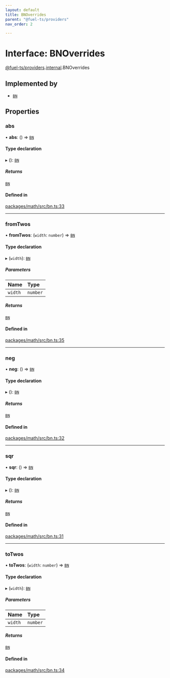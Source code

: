 ```yaml
---
layout: default
title: BNOverrides
parent: "@fuel-ts/providers"
nav_order: 2

---
```


# Interface: BNOverrides

[@fuel-ts/providers](../index.md).[internal](../namespaces/internal.md).BNOverrides

## Implemented by

- [`BN`](../classes/internal-BN.md)

## Properties

### abs

• **abs**: () => [`BN`](../classes/internal-BN.md)

#### Type declaration

▸ (): [`BN`](../classes/internal-BN.md)

##### Returns

[`BN`](../classes/internal-BN.md)

#### Defined in

[packages/math/src/bn.ts:33](https://github.com/FuelLabs/fuels-ts/blob/master/packages/math/src/bn.ts#L33)

___

### fromTwos

• **fromTwos**: (`width`: `number`) => [`BN`](../classes/internal-BN.md)

#### Type declaration

▸ (`width`): [`BN`](../classes/internal-BN.md)

##### Parameters

| Name | Type |
| :------ | :------ |
| `width` | `number` |

##### Returns

[`BN`](../classes/internal-BN.md)

#### Defined in

[packages/math/src/bn.ts:35](https://github.com/FuelLabs/fuels-ts/blob/master/packages/math/src/bn.ts#L35)

___

### neg

• **neg**: () => [`BN`](../classes/internal-BN.md)

#### Type declaration

▸ (): [`BN`](../classes/internal-BN.md)

##### Returns

[`BN`](../classes/internal-BN.md)

#### Defined in

[packages/math/src/bn.ts:32](https://github.com/FuelLabs/fuels-ts/blob/master/packages/math/src/bn.ts#L32)

___

### sqr

• **sqr**: () => [`BN`](../classes/internal-BN.md)

#### Type declaration

▸ (): [`BN`](../classes/internal-BN.md)

##### Returns

[`BN`](../classes/internal-BN.md)

#### Defined in

[packages/math/src/bn.ts:31](https://github.com/FuelLabs/fuels-ts/blob/master/packages/math/src/bn.ts#L31)

___

### toTwos

• **toTwos**: (`width`: `number`) => [`BN`](../classes/internal-BN.md)

#### Type declaration

▸ (`width`): [`BN`](../classes/internal-BN.md)

##### Parameters

| Name | Type |
| :------ | :------ |
| `width` | `number` |

##### Returns

[`BN`](../classes/internal-BN.md)

#### Defined in

[packages/math/src/bn.ts:34](https://github.com/FuelLabs/fuels-ts/blob/master/packages/math/src/bn.ts#L34)
